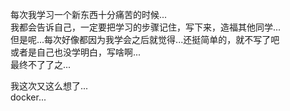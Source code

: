 每次我学习一个新东西十分痛苦的时候...  
我都会告诉自己，一定要把学习的步骤记住，写下来，造福其他同学...  
但是呢...每次好像都因为我学会之后就觉得...还挺简单的，就不写了吧  
或者是自己也没学明白，写啥啊...  
最终不了了之...  

我这次又这么想了...  
docker...  
